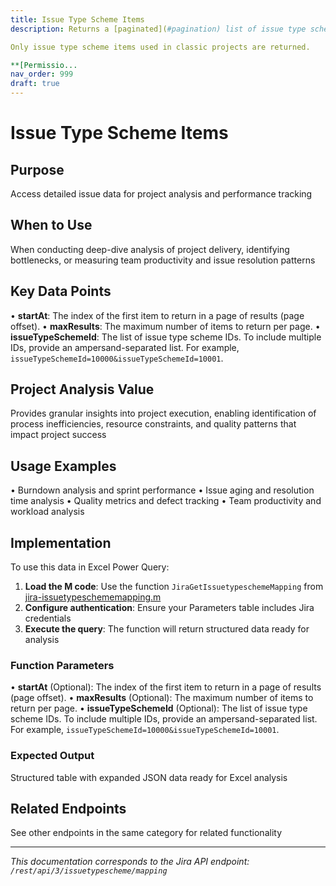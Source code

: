 ```yaml
---
title: Issue Type Scheme Items
description: Returns a [paginated](#pagination) list of issue type scheme items.

Only issue type scheme items used in classic projects are returned.

**[Permissio...
nav_order: 999
draft: true
---
```


# Issue Type Scheme Items

## Purpose
Access detailed issue data for project analysis and performance tracking

## When to Use
When conducting deep-dive analysis of project delivery, identifying bottlenecks, or measuring team productivity and issue resolution patterns

## Key Data Points
• **startAt**: The index of the first item to return in a page of results (page offset).
• **maxResults**: The maximum number of items to return per page.
• **issueTypeSchemeId**: The list of issue type scheme IDs. To include multiple IDs, provide an ampersand-separated list. For example, `issueTypeSchemeId=10000&issueTypeSchemeId=10001`.

## Project Analysis Value
Provides granular insights into project execution, enabling identification of process inefficiencies, resource constraints, and quality patterns that impact project success

## Usage Examples
• Burndown analysis and sprint performance
• Issue aging and resolution time analysis
• Quality metrics and defect tracking
• Team productivity and workload analysis

## Implementation
To use this data in Excel Power Query:

1. **Load the M code**: Use the function `JiraGetIssuetypeschemeMapping` from [jira-issuetypeschememapping.m](../assets/jira-issuetypeschememapping.m)
2. **Configure authentication**: Ensure your Parameters table includes Jira credentials
3. **Execute the query**: The function will return structured data ready for analysis

### Function Parameters
• **startAt** (Optional): The index of the first item to return in a page of results (page offset).
• **maxResults** (Optional): The maximum number of items to return per page.
• **issueTypeSchemeId** (Optional): The list of issue type scheme IDs. To include multiple IDs, provide an ampersand-separated list. For example, `issueTypeSchemeId=10000&issueTypeSchemeId=10001`.

### Expected Output
Structured table with expanded JSON data ready for Excel analysis

## Related Endpoints
See other endpoints in the same category for related functionality

---
*This documentation corresponds to the Jira API endpoint: `/rest/api/3/issuetypescheme/mapping`*
